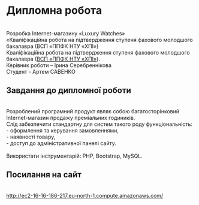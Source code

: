 # Дипломна робота
<br>Розробка Іnternet-магазину «Luxury Watches»
<br>«Кваліфікаційна робота на підтвердження ступеня фахового молодшого бакалавра (ВСП «ППФК НТУ «ХПІ»)
<br>Кваліфікаційна робота на підтвердження ступеня фахового молодшого бакалавра ([ВСП «ППФК НТУ «ХПІ»](http://polytechnic.poltava.ua)).
<br>Керівник роботи – Ірина Серебреннікова
<br>Студент - Артем САВЕНКО
## Завдання до дипломної роботи
<br>Розроблений програмний продукт являє собою багатосторінковий Internet-магазин продажу преміальних годиників. 
<br>Слід забезпечити стандартну для систем такого роду функціональність: 
<br>-	оформлення та керування замовленнями, 
<br>-	наявності товару, 
<br>-	доступ до адміністративної панелі сайту.
<br>
<br>Використати інструментарій: PHP, Bootstrap, MySQL.

## Посилання на сайт
<br>http://ec2-16-16-186-217.eu-north-1.compute.amazonaws.com/
